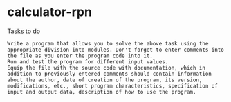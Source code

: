 # calculator-rpn

Tasks to do

    Write a program that allows you to solve the above task using the appropriate division into modules. Don't forget to enter comments into the file as you enter the program code into it.
    Run and test the program for different input values.
    Equip the file with the source code with documentation, which in addition to previously entered comments should contain information about the author, date of creation of the program, its version, modifications, etc., short program characteristics, specification of input and output data, description of how to use the program.
